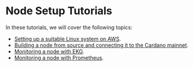 # Node Setup Tutorials

In these tutorials, we will cover the following topics:

- [Setting up a suitable Linux system on AWS](AWS.md).
- [Building a node from source and connecting it to the Cardano mainnet](build.md).
- [Monitoring a node with EKG](ekg.md).
- [Monitoring a node with Prometheus](prometheus.md).
